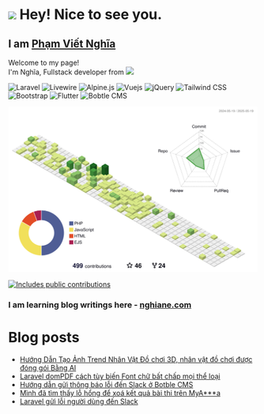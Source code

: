 <h1><img src="https://emojis.slackmojis.com/emojis/images/1531849430/4246/blob-sunglasses.gif?1531849430" width="30"/> Hey! Nice to see you.</h1>

## I am [Phạm Viết Nghĩa](https://nghiane.com/)

<p>
Welcome to my page! </br> I'm Nghĩa, Fullstack developer from <img src="https://cdn-icons-png.flaticon.com/512/5373/5373330.png" width="13"/>
</p>

![Laravel](https://img.shields.io/static/v1?style=for-the-badge&message=Laravel&color=FF2D20&logo=Laravel&logoColor=FFFFFF&label=)
![Livewire](https://img.shields.io/static/v1?style=for-the-badge&message=Livewire&color=4E56A6&logo=Livewire&logoColor=FFFFFF&label=)
![Alpine.js](https://img.shields.io/static/v1?style=for-the-badge&message=Alpine.js&color=222222&logo=Alpine.js&logoColor=8BC0D0&label=)
![Vuejs](https://img.shields.io/badge/Vue.js-35495E?style=for-the-badge&logo=vuedotjs&logoColor=4FC08D)
![jQuery](https://img.shields.io/static/v1?style=for-the-badge&message=jQuery&color=0769AD&logo=jQuery&logoColor=FFFFFF&label=)
![Tailwind CSS](https://img.shields.io/static/v1?style=for-the-badge&message=Tailwind+CSS&color=222222&logo=Tailwind+CSS&logoColor=06B6D4&label=)
![Bootstrap](https://img.shields.io/static/v1?style=for-the-badge&message=Bootstrap&color=7952B3&logo=Bootstrap&logoColor=FFFFFF&label=)
![Flutter](https://img.shields.io/static/v1?style=for-the-badge&message=Flutter&color=02569B&logo=Flutter&logoColor=FFFFFF&label=)
![Bobtle CMS](https://img.shields.io/static/v1?style=for-the-badge&message=Botble+CMS&color=2980b9&logo=botblecms&logoColor=FFFFFF&label=)

![](./profile-3d-contrib/profile-green-animate.svg)

<p>
  <a href="https://vaunt.dev">
    <img
      src="https://api.vaunt.dev/v1/github/entities/vigstudio/contributions?format=svg"
      width="350"
      title="Includes public contributions"
    />
  </a>
</p>

### I am learning blog writings here - [nghiane.com](https://nghiane.com)

# Blog posts
<!-- BLOG-POST-LIST:START -->
- [Hướng Dẫn Tạo Ảnh Trend Nhân Vật Đồ chơi 3D, nhân vật đồ chơi được đóng gói Bằng AI](https://nghiane.com/huong-dan-tao-anh-trend-nhan-vat-do-choi-3d-nhan-vat-do-choi-duoc-dong-goi-bang-ai)
- [Laravel domPDF cách tùy biến Font chữ bất chấp mọi thể loại](https://nghiane.com/laravel-dompdf-cach-tuy-bien-font-chu-bat-chap-moi-the-loai)
- [Hướng dẫn gửi thông báo lỗi đến Slack ở Botble CMS](https://nghiane.com/huong-dan-gui-thong-bao-loi-den-slack-o-botble-cms)
- [Mình đã tìm thấy lỗ hổng để xoá kết quả bài thi trên MyA***a](https://nghiane.com/minh-da-tim-thay-lo-hong-de-xoa-ket-qua-bai-thi-tren-myaha)
- [Laravel gửi lỗi người dùng đến Slack](https://nghiane.com/laravel-gui-loi-nguoi-dung-den-slack)
<!-- BLOG-POST-LIST:END -->
